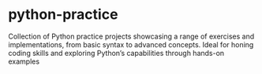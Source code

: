 # python-practice
Collection of Python practice projects showcasing a range of exercises and implementations, from basic syntax to advanced concepts. Ideal for honing coding skills and exploring Python’s capabilities through hands-on examples
